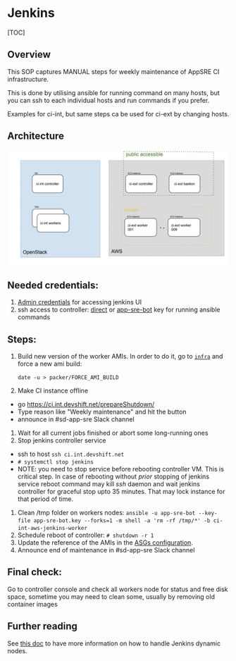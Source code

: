 # Jenkins


[TOC]

## Overview

This SOP captures MANUAL steps for weekly maintenance of AppSRE CI infrastructure.

This is done by utilising ansible for running command on many hosts, but you can ssh to each individual hosts and run commands if you prefer.

Examples for ci-int, but same steps ca be used for ci-ext by changing hosts.


## Architecture


![AppSRE Jenkins](img/jenkins.png "App SRE Jenkins Architecture")

## Needed credentials:

1. [Admin credentials](https://gitlab.cee.redhat.com/service/app-interface/-/blob/5a22e57f229648403c4e7882233f559066a9f0bb/data/teams/app-sre/roles/app-sre.yml#L14-15) for accessing jenkins UI
1. ssh access to controller: [direct](https://gitlab.cee.redhat.com/app-sre/infra/-/blob/master/ansible/hosts/group_vars/all#L5) or [app-sre-bot](https://vault.devshift.net/ui/vault/secrets/app-sre/show/ansible/roles/app-sre-bot) key for running ansible commands


## Steps:

1. Build new version of the worker AMIs. In order to do it, go to [`infra`](https://gitlab.cee.redhat.com/app-sre/infra) and force a new ami build:
    ```
    date -u > packer/FORCE_AMI_BUILD
    ```
1. Make CI instance offline 
  - go https://ci.int.devshift.net/prepareShutdown/ 
  - Type reason like "Weekly maintenance" and hit the button
  - announce in #sd-app-sre Slack channel
1. Wait for all current jobs finished or abort some long-running ones
1. Stop jenkins controller service
  - ssh to host `ssh ci.int.devshift.net`
  - `# systemctl stop jenkins`
  - NOTE: you need to stop service before rebooting controller VM. This is critical step. In case of rebooting without *prior* stopping of jenkins service reboot command may kill _ssh_ daemon and wait jenkins controller for graceful stop upto 35 minutes. That may lock instance for that period of time.
1. Clean /tmp folder on workers nodes: `ansible -u app-sre-bot --key-file app-sre-bot.key --forks=1 -m shell -a 'rm -rf /tmp/*' -b ci-int-aws-jenkins-worker`
1. Schedule reboot of controller: `# shutdown -r 1`
1. Update the reference of the AMIs in the [ASGs configuration](/data/services/app-sre/namespaces/app-sre-ci.yaml).
1. Announce end of maintenance in #sd-app-sre Slack channel

## Final check:
Go to controller console and check all workers node for status and free disk space, sometime you may need to clean some, usually by removing old container images

## Further reading

See [this doc](/docs/app-sre/jenkins-worker-cicd.md) to have more information on how to handle Jenkins dynamic nodes.
